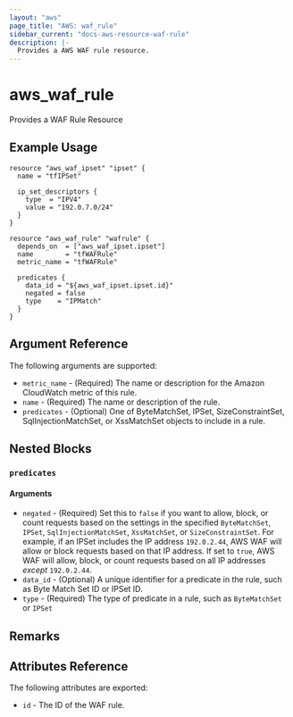 ```yaml
---
layout: "aws"
page_title: "AWS: waf_rule"
sidebar_current: "docs-aws-resource-waf-rule"
description: |-
  Provides a AWS WAF rule resource.
---
```


# aws\_waf\_rule

Provides a WAF Rule Resource

## Example Usage

```hcl
resource "aws_waf_ipset" "ipset" {
  name = "tfIPSet"

  ip_set_descriptors {
    type  = "IPV4"
    value = "192.0.7.0/24"
  }
}

resource "aws_waf_rule" "wafrule" {
  depends_on  = ["aws_waf_ipset.ipset"]
  name        = "tfWAFRule"
  metric_name = "tfWAFRule"

  predicates {
    data_id = "${aws_waf_ipset.ipset.id}"
    negated = false
    type    = "IPMatch"
  }
}
```

## Argument Reference

The following arguments are supported:

* `metric_name` - (Required) The name or description for the Amazon CloudWatch metric of this rule.
* `name` - (Required) The name or description of the rule.
* `predicates` - (Optional) One of ByteMatchSet, IPSet, SizeConstraintSet, SqlInjectionMatchSet, or XssMatchSet objects to include in a rule.

## Nested Blocks

### `predicates`

#### Arguments

* `negated` - (Required) Set this to `false` if you want to allow, block, or count requests
  based on the settings in the specified `ByteMatchSet`, `IPSet`, `SqlInjectionMatchSet`, `XssMatchSet`, or `SizeConstraintSet`.
  For example, if an IPSet includes the IP address `192.0.2.44`, AWS WAF will allow or block requests based on that IP address.
  If set to `true`, AWS WAF will allow, block, or count requests based on all IP addresses _except_ `192.0.2.44`.
* `data_id` - (Optional) A unique identifier for a predicate in the rule, such as Byte Match Set ID or IPSet ID.
* `type` - (Required) The type of predicate in a rule, such as `ByteMatchSet` or `IPSet`

## Remarks

## Attributes Reference

The following attributes are exported:

* `id` - The ID of the WAF rule.
